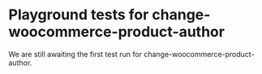 # Playground tests for change-woocommerce-product-author
We are still awaiting the first test run for change-woocommerce-product-author.
